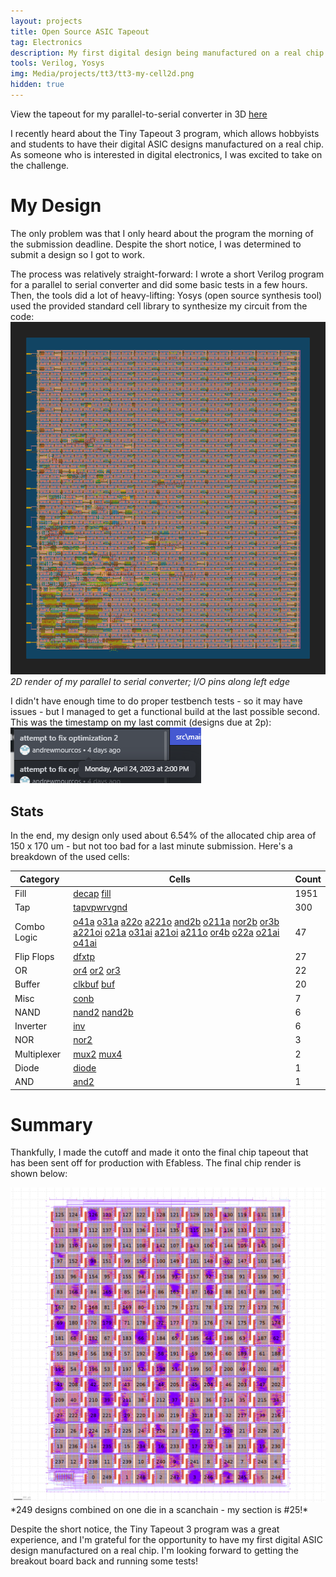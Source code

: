```yaml
---
layout: projects
title: Open Source ASIC Tapeout
tag: Electronics
description: My first digital design being manufactured on a real chip.
tools: Verilog, Yosys
img: Media/projects/tt3/tt3-my-cell2d.png
hidden: true
---
```

View the tapeout for my parallel-to-serial converter in 3D <a href="https://andrewmourcos.github.io/tt03-verilog-demo/">here</a>

I recently heard about the Tiny Tapeout 3 program, which allows hobbyists and students to have their digital ASIC designs manufactured on a real chip. As someone who is interested in digital electronics, I was excited to take on the challenge.

# My Design
The only problem was that I only heard about the program the morning of the submission deadline. Despite the short notice, I was determined to submit a design so I got to work.

The process was relatively straight-forward: I wrote a short Verilog program for a parallel to serial converter and did some basic tests in a few hours. Then, the tools did a lot of heavy-lifting: Yosys (open source synthesis tool) used the provided standard cell library to synthesize my circuit from the code:
<img src="/Media/projects/tt3/tt3-my-cell2d.png">
*2D render of my parallel to serial converter; I/O pins along left edge*

I didn't have enough time to do proper testbench tests - so it may have issues - but I managed to get a functional build at the last possible second. This was the timestamp on my last commit (designs due at 2p):
<img src="/Media/projects/tt3/tt3-final-commit-time.png">

## Stats
In the end, my design only used about 6.54% of the allocated chip area of 150 x 170 um - but not too bad for a last minute submission. Here's a breakdown of the used cells:

| Category    | Cells                                                        | Count |
| ----------- | ------------------------------------------------------------ | ----- |
| Fill        | [decap](https://antmicro-skywater-pdk-docs.readthedocs.io/en/test-submodules-in-rtd/contents/libraries/sky130_fd_sc_ls/cells/decap) [fill](https://antmicro-skywater-pdk-docs.readthedocs.io/en/test-submodules-in-rtd/contents/libraries/sky130_fd_sc_ls/cells/fill) | 1951  |
| Tap         | [tapvpwrvgnd](https://antmicro-skywater-pdk-docs.readthedocs.io/en/test-submodules-in-rtd/contents/libraries/sky130_fd_sc_ls/cells/tapvpwrvgnd) | 300   |
| Combo Logic | [o41a](https://antmicro-skywater-pdk-docs.readthedocs.io/en/test-submodules-in-rtd/contents/libraries/sky130_fd_sc_ls/cells/o41a) [o31a](https://antmicro-skywater-pdk-docs.readthedocs.io/en/test-submodules-in-rtd/contents/libraries/sky130_fd_sc_ls/cells/o31a) [a22o](https://antmicro-skywater-pdk-docs.readthedocs.io/en/test-submodules-in-rtd/contents/libraries/sky130_fd_sc_ls/cells/a22o) [a221o](https://antmicro-skywater-pdk-docs.readthedocs.io/en/test-submodules-in-rtd/contents/libraries/sky130_fd_sc_ls/cells/a221o) [and2b](https://antmicro-skywater-pdk-docs.readthedocs.io/en/test-submodules-in-rtd/contents/libraries/sky130_fd_sc_ls/cells/and2b) [o211a](https://antmicro-skywater-pdk-docs.readthedocs.io/en/test-submodules-in-rtd/contents/libraries/sky130_fd_sc_ls/cells/o211a) [nor2b](https://antmicro-skywater-pdk-docs.readthedocs.io/en/test-submodules-in-rtd/contents/libraries/sky130_fd_sc_ls/cells/nor2b) [or3b](https://antmicro-skywater-pdk-docs.readthedocs.io/en/test-submodules-in-rtd/contents/libraries/sky130_fd_sc_ls/cells/or3b) [a221oi](https://antmicro-skywater-pdk-docs.readthedocs.io/en/test-submodules-in-rtd/contents/libraries/sky130_fd_sc_ls/cells/a221oi) [o21a](https://antmicro-skywater-pdk-docs.readthedocs.io/en/test-submodules-in-rtd/contents/libraries/sky130_fd_sc_ls/cells/o21a) [o31ai](https://antmicro-skywater-pdk-docs.readthedocs.io/en/test-submodules-in-rtd/contents/libraries/sky130_fd_sc_ls/cells/o31ai) [a21oi](https://antmicro-skywater-pdk-docs.readthedocs.io/en/test-submodules-in-rtd/contents/libraries/sky130_fd_sc_ls/cells/a21oi) [a211o](https://antmicro-skywater-pdk-docs.readthedocs.io/en/test-submodules-in-rtd/contents/libraries/sky130_fd_sc_ls/cells/a211o) [or4b](https://antmicro-skywater-pdk-docs.readthedocs.io/en/test-submodules-in-rtd/contents/libraries/sky130_fd_sc_ls/cells/or4b) [o22a](https://antmicro-skywater-pdk-docs.readthedocs.io/en/test-submodules-in-rtd/contents/libraries/sky130_fd_sc_ls/cells/o22a) [o21ai](https://antmicro-skywater-pdk-docs.readthedocs.io/en/test-submodules-in-rtd/contents/libraries/sky130_fd_sc_ls/cells/o21ai) [o41ai](https://antmicro-skywater-pdk-docs.readthedocs.io/en/test-submodules-in-rtd/contents/libraries/sky130_fd_sc_ls/cells/o41ai) | 47    |
| Flip Flops  | [dfxtp](https://antmicro-skywater-pdk-docs.readthedocs.io/en/test-submodules-in-rtd/contents/libraries/sky130_fd_sc_ls/cells/dfxtp) | 27    |
| OR          | [or4](https://antmicro-skywater-pdk-docs.readthedocs.io/en/test-submodules-in-rtd/contents/libraries/sky130_fd_sc_ls/cells/or4) [or2](https://antmicro-skywater-pdk-docs.readthedocs.io/en/test-submodules-in-rtd/contents/libraries/sky130_fd_sc_ls/cells/or2) [or3](https://antmicro-skywater-pdk-docs.readthedocs.io/en/test-submodules-in-rtd/contents/libraries/sky130_fd_sc_ls/cells/or3) | 22    |
| Buffer      | [clkbuf](https://antmicro-skywater-pdk-docs.readthedocs.io/en/test-submodules-in-rtd/contents/libraries/sky130_fd_sc_ls/cells/clkbuf) [buf](https://antmicro-skywater-pdk-docs.readthedocs.io/en/test-submodules-in-rtd/contents/libraries/sky130_fd_sc_ls/cells/buf) | 20    |
| Misc        | [conb](https://antmicro-skywater-pdk-docs.readthedocs.io/en/test-submodules-in-rtd/contents/libraries/sky130_fd_sc_ls/cells/conb) | 7     |
| NAND        | [nand2](https://antmicro-skywater-pdk-docs.readthedocs.io/en/test-submodules-in-rtd/contents/libraries/sky130_fd_sc_ls/cells/nand2) [nand2b](https://antmicro-skywater-pdk-docs.readthedocs.io/en/test-submodules-in-rtd/contents/libraries/sky130_fd_sc_ls/cells/nand2b) | 6     |
| Inverter    | [inv](https://antmicro-skywater-pdk-docs.readthedocs.io/en/test-submodules-in-rtd/contents/libraries/sky130_fd_sc_ls/cells/inv) | 6     |
| NOR         | [nor2](https://antmicro-skywater-pdk-docs.readthedocs.io/en/test-submodules-in-rtd/contents/libraries/sky130_fd_sc_ls/cells/nor2) | 3     |
| Multiplexer | [mux2](https://antmicro-skywater-pdk-docs.readthedocs.io/en/test-submodules-in-rtd/contents/libraries/sky130_fd_sc_ls/cells/mux2) [mux4](https://antmicro-skywater-pdk-docs.readthedocs.io/en/test-submodules-in-rtd/contents/libraries/sky130_fd_sc_ls/cells/mux4) | 2     |
| Diode       | [diode](https://antmicro-skywater-pdk-docs.readthedocs.io/en/test-submodules-in-rtd/contents/libraries/sky130_fd_sc_ls/cells/diode) | 1     |
| AND         | [and2](https://antmicro-skywater-pdk-docs.readthedocs.io/en/test-submodules-in-rtd/contents/libraries/sky130_fd_sc_ls/cells/and2) | 1     |

# Summary
Thankfully, I made the cutoff and made it onto the final chip tapeout that has been sent off for production with Efabless. The final chip render is shown below:

<img src="/Media/projects/tt3/tinytapeout_numbered.png">
*249 designs combined on one die in a scanchain - my section is #25!*

Despite the short notice, the Tiny Tapeout 3 program was a great experience, and I'm grateful for the opportunity to have my first digital ASIC design manufactured on a real chip. I'm looking forward to getting the breakout board back and running some tests!